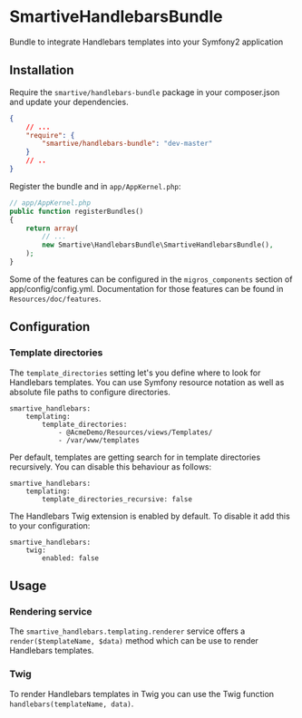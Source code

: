 # SmartiveHandlebarsBundle
Bundle to integrate Handlebars templates into your Symfony2 application

## Installation

Require the `smartive/handlebars-bundle` package in your composer.json and update your dependencies.

```json
{
    // ...
    "require": {
        "smartive/handlebars-bundle": "dev-master"
    }
    // ..
}
```

Register the bundle and in `app/AppKernel.php`:

``` php
// app/AppKernel.php
public function registerBundles()
{
    return array(
        // ...
        new Smartive\HandlebarsBundle\SmartiveHandlebarsBundle(),
    );
}
```

Some of the features can be configured in the ``migros_components`` section of app/config/config.yml.
Documentation for those features can be found in `Resources/doc/features`.

## Configuration

### Template directories

The `template_directories` setting let's you define where to look for Handlebars templates.
You can use Symfony resource notation as well as absolute file paths to configure directories.


```
smartive_handlebars:
    templating:
        template_directories:
            - @AcmeDemo/Resources/views/Templates/
            - /var/www/templates
```

Per default, templates are getting search for in template directories recursively.
You can disable this behaviour as follows:

```
smartive_handlebars:
    templating:
        template_directories_recursive: false
```

The Handlebars Twig extension is enabled by default. To disable it add this to your configuration:

```
smartive_handlebars:
    twig:
        enabled: false
```

## Usage

### Rendering service
The `smartive_handlebars.templating.renderer` service offers a `render($templateName, $data)` method which can be use to render Handlebars templates.

### Twig
To render Handlebars templates in Twig you can use the Twig function `handlebars(templateName, data)`.
